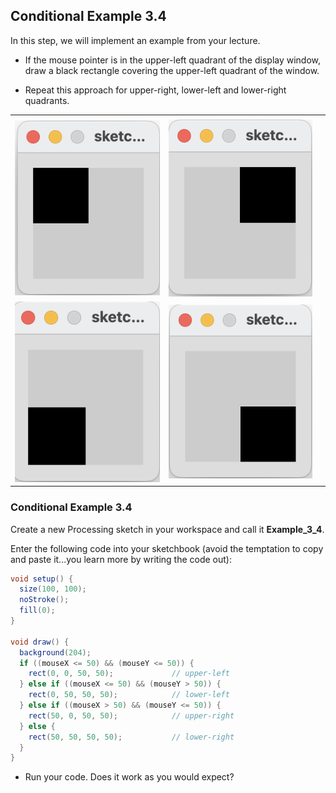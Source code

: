 ## Conditional Example 3.4

In this step, we will implement an example from your lecture.

- If the mouse pointer is in the upper-left quadrant of the display window, draw a black rectangle covering the upper-left quadrant of the window.  

- Repeat this approach for upper-right, lower-left and lower-right quadrants. 

|         |            |  |
| :-------------: |:-------------:| :-----:|
|    |   |  |
| ![](./img/04a.png)  | ![](./img/04b.png)      |    |
|  ![Expected output](./img/04d.png)  |![Expected output](./img/04c.png)  |     |


### Conditional Example 3.4

Create a new Processing sketch in your workspace and call it **Example\_3\_4**.

Enter the following code into your sketchbook (avoid the temptation to copy and paste it...you learn more by writing the code out):

~~~java
void setup() {
  size(100, 100);
  noStroke();
  fill(0);
}

void draw() {
  background(204);
  if ((mouseX <= 50) && (mouseY <= 50)) {
    rect(0, 0, 50, 50);             // upper-left
  } else if ((mouseX <= 50) && (mouseY > 50)) {
    rect(0, 50, 50, 50);            // lower-left
  } else if ((mouseX > 50) && (mouseY <= 50)) {
    rect(50, 0, 50, 50);            // upper-right
  } else {
    rect(50, 50, 50, 50);           // lower-right
  }
}
~~~

- Run your code.  Does it work as you would expect?

